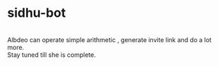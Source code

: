 # sidhu-bot
<br>
Albdeo can operate simple arithmetic , generate invite link and do a lot more.
<br>
Stay tuned till she is complete.

